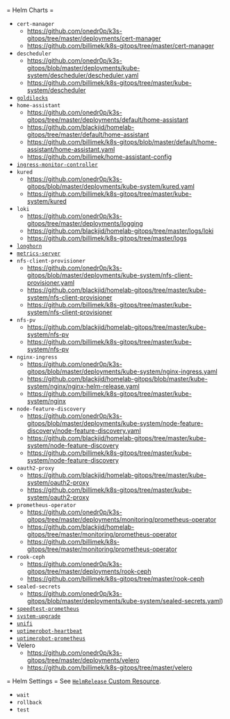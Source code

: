 = Helm Charts =
- `cert-manager`
  - https://github.com/onedr0p/k3s-gitops/tree/master/deployments/cert-manager
  - https://github.com/billimek/k8s-gitops/tree/master/cert-manager
- `descheduler`
  - https://github.com/onedr0p/k3s-gitops/blob/master/deployments/kube-system/descheduler/descheduler.yaml
  - https://github.com/billimek/k8s-gitops/tree/master/kube-system/descheduler
- [`goldilocks`](https://github.com/billimek/k8s-gitops/tree/master/default/goldilocks)
- `home-assistant`
  - https://github.com/onedr0p/k3s-gitops/tree/master/deployments/default/home-assistant
  - https://github.com/blackjid/homelab-gitops/tree/master/default/home-assistant
  - https://github.com/billimek/k8s-gitops/blob/master/default/home-assistant/home-assistant.yaml
  - https://github.com/billimek/home-assistant-config
- [`ingress-monitor-controller`](https://github.com/blackjid/homelab-gitops/tree/master/monitoring/ingress-monitor-controller)
- `kured`
  - https://github.com/onedr0p/k3s-gitops/blob/master/deployments/kube-system/kured.yaml
  - https://github.com/billimek/k8s-gitops/tree/master/kube-system/kured
- `loki`
  - https://github.com/onedr0p/k3s-gitops/tree/master/deployments/logging
  - https://github.com/blackjid/homelab-gitops/tree/master/logs/loki
  - https://github.com/billimek/k8s-gitops/tree/master/logs
- [`longhorn`](https://github.com/blackjid/homelab-gitops/tree/master/longhorn-system)
- [`metrics-server`](https://github.com/onedr0p/k3s-gitops/blob/master/deployments/kube-system/metrics-server.yaml)
- `nfs-client-provisioner`
  - https://github.com/onedr0p/k3s-gitops/blob/master/deployments/kube-system/nfs-client-provisioner.yaml
  - https://github.com/blackjid/homelab-gitops/tree/master/kube-system/nfs-client-provisioner
  - https://github.com/billimek/k8s-gitops/tree/master/kube-system/nfs-client-provisioner
- `nfs-pv`
  - https://github.com/blackjid/homelab-gitops/tree/master/kube-system/nfs-pv
  - https://github.com/billimek/k8s-gitops/tree/master/kube-system/nfs-pv
- `nginx-ingress`
  - https://github.com/onedr0p/k3s-gitops/blob/master/deployments/kube-system/nginx-ingress.yaml
  - https://github.com/blackjid/homelab-gitops/blob/master/kube-system/nginx/nginx-helm-release.yaml
  - https://github.com/billimek/k8s-gitops/tree/master/kube-system/nginx
- `node-feature-discovery`
  - https://github.com/onedr0p/k3s-gitops/blob/master/deployments/kube-system/node-feature-discovery/node-feature-discovery.yaml
  - https://github.com/blackjid/homelab-gitops/tree/master/kube-system/node-feature-discovery
  - https://github.com/billimek/k8s-gitops/tree/master/kube-system/node-feature-discovery
- `oauth2-proxy`
  - https://github.com/blackjid/homelab-gitops/tree/master/kube-system/oauth2-proxy
  - https://github.com/billimek/k8s-gitops/tree/master/kube-system/oauth2-proxy
- `prometheus-operator`
  - https://github.com/onedr0p/k3s-gitops/tree/master/deployments/monitoring/prometheus-operator
  - https://github.com/blackjid/homelab-gitops/tree/master/monitoring/prometheus-operator
  - https://github.com/billimek/k8s-gitops/tree/master/monitoring/prometheus-operator
- `rook-ceph`
  - https://github.com/onedr0p/k3s-gitops/tree/master/deployments/rook-ceph
  - https://github.com/billimek/k8s-gitops/tree/master/rook-ceph
- `sealed-secrets`
  - https://github.com/onedr0p/k3s-gitops/blob/master/deployments/kube-system/sealed-secrets.yaml)
- [`speedtest-prometheus`](https://github.com/billimek/k8s-gitops/tree/master/monitoring/speedtest-prometheus)
- [`system-upgrade`](https://github.com/billimek/k8s-gitops/tree/master/system-upgrade)
- [`unifi`](https://github.com/billimek/k8s-gitops/tree/master/default/unifi)
- [`uptimerobot-heartbeat`](https://github.com/onedr0p/k3s-gitops/blob/master/deployments/monitoring/uptimerobot-heartbeat.yaml)
- [`uptimerobot-prometheus`](https://github.com/billimek/k8s-gitops/tree/master/monitoring/uptimerobot-prometheus`)
- Velero
  - https://github.com/onedr0p/k3s-gitops/tree/master/deployments/velero
  - https://github.com/billimek/k8s-gitops/tree/master/velero

= Helm Settings =
See [`HelmRelease` Custom Resource](https://github.com/fluxcd/helm-operator/blob/master/docs/references/helmrelease-custom-resource.md).

- `wait`
- `rollback`
- `test`
